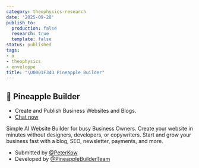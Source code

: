 ```yaml
---
category: theophysics-research
date: '2025-09-28'
publish_to:
  production: false
  research: true
  template: false
status: published
tags:
- o
- theophysics
- enveloppe
title: "\U0001F34D Pineapple Builder"
---
```

   
## 🍍 Pineapple Builder   
   
   
- Create and Publish Business Websites and Blogs.   
- [Chat now](https://chat.openai.com/g/g-lKokXPt0b-pineapple-builder-gpt-website-builder)   
   
Simple AI Website Builder for busy Business Owners. Create your website in minutes without designers, developers, or copywriters. Start and grow your business fast with a blog, SEO, newsletter, payments, and more.   
   
   
- Submitted by [@PeterKow](https://github.com/peterKow)   
- Developed by [@PineappleBuilderTeam](https://www.pineapplebuilder.com)